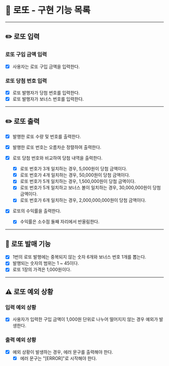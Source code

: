 
# 📌 로또 - 구현 기능 목록

---

## ✏️ 로또 입력

### 로또 구입 금액 입력

- [x] 사용자는 로또 구입 금액을 입력한다.

### 로또 당첨 번호 입력

- [x] 로또 발행자가 당첨 번호를 입력한다.
- [x] 로또 발행자가 보너스 번호를 입력한다.

---

## ✏️ 로또 출력

- [x] 발행한 로또 수량 및 번호를 출력한다.

- [x] 발행한 로또 번호는 오름차순 정렬하여 출력한다.

- [x] 로또 당첨 번호와 비교하여 당첨 내역을 출력한다.
    - [x] 로또 번호가 3개 일치하는 경우, 5,000원이 당첨 금액이다.
    - [x] 로또 번호가 4개 일치하는 경우, 50,000원이 당첨 금액이다.
    - [x] 로또 번호가 5개 일치하는 경우, 1,500,000원이 당첨 금액이다.
    - [x] 로또 번호가 5개 일치하고 보너스 볼이 일치하는 경우, 30,000,000원이 당첨 금액이다.
    - [x] 로또 번호가 6개 일치하는 경우, 2,000,000,000원이 당첨 금액이다.

- [x] 로또의 수익률을 출력한다.
    - [x] 수익률은 소수점 둘째 자리에서 반올림한다.

---

## 🎱 로또 발매 기능

- [x] 1번의 로또 발행에는 중복되지 않는 숫자 6개와 보너스 번호 1개를 뽑는다.
- [x] 발행되는 숫자의 범위는 1 ~ 45이다.
- [x] 로또 1장의 가격은 1,000원이다.

---

## ⚠️ 로또 예외 상황

### 입력 예외 상황

- [x] 사용자가 입력한 구입 금액이 1,000원 단위로 나누어 떨어지지 않는 경우 예외가 발생한다.

### 출력 예외 상황

- [x] 예외 상황이 발생하는 경우, 에러 문구를 출력해야 한다.
    - [x] 에러 문구는 "[ERROR]"로 시작해야 한다.
